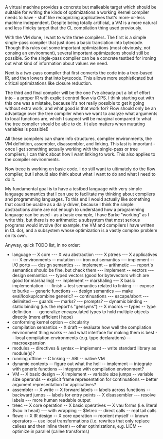 A virtual machine provides a concrete but malleable target which should be suitable for writing the kinds of optimizations a working Kernel compiler needs to have - stuff like recognizing applicatives that's more-or-less machine independent. Despite being totally artificial, a VM is a more natural and less finicky target that the CL compilation thing used previously.

With the VM done, I want to write three compilers. The first is a simple single-pass compiler that just does a basic translation into bytecode. Though this rules out some important optimizations (most obviously, not consing an environment), several important optimizations should still be possible. So the single-pass compiler can be a concrete testbed for ironing out what kind of information about values we need.

Next is a two-pass compiler that first converts the code into a tree-based IR, and then lowers that into bytecode. This allows more sophisticated but critical optimizations like closure reduction.

The third and final compiler will be the one I've already put a lot of effort into - a proper IR with explicit control flow via CPS. I think starting out with this one was a mistake, because it's not really possible to get it going without extra work, and what good is that work for? Flow should only be an advantage over the tree compiler when we want to analyze what arguments to local functions are, which I suspect will be marginal compared to what the tree compiler should be able to do. (It also matters when mutating variables is possible!)

All these compilers can share info structures, compiler environments, the VM definition, assembler, disassembler, and linking. This last is important - once I get something actually working with the single-pass or tree compilers, I can think about how I want linking to work. This also applies to the compiler environments.

Now treec is working on basic code. I do still want to ultimately do the flow compiler, but I should also think about what I want to do and what I need to do it.

My fundamental goal is to have a testbed language with very simple language semantics that I can use to facilitate my thinking about compilers and programming languages. To this end I would actually like something that could be usable as a daily driver, because I think the simple abstractions alone are not enough to understand how a programming language can be used - as a basic example, I have Burke "working" as I write this, but there is no arithmetic: a subsystem that most serious programs would involve (for example, the VM and compilers I have written in CL do), and a subsystem whose optimization is a vastly complex problem on its own.

Anyway, quick TODO list, in no order:

- language
-- X core
--- X vau abstraction
---- X ptrees
--- X applicatives
--- X environments
-- mutation
--- iron out semantics
--- implement
-- I/O ports
--- design semantics
--- implement
-- arithmetic
--- report's semantics should be fine, but check them
--- implement
-- vectors
--- design semantics
--- typed vectors (good for bytevectors which are good for marshaling)
--- implement
-- marshaling
--- X basic implementation
--- finish + test semantics related to linking
--- expose to burke
-- generic functions
--- design semantics
--- make eval/lookup/combine generic?
-- continuations
--- escape/abort
--- delimited
--- guards
--- marks?
--- prompts?
-- dynamic binding
-- static binding (i.e. the report's "gensyms")
-- X macros
-- types
-- type definition
--- generalize encapsulated types to hold multiple objects directly (more efficient i hope)
- conforming kernel option
-- circularity
- compilation semantics
-- X draft
-- evaluate how well the compilation environment thing works
-- and what interface for making them is best
-- local compilation environments (e.g. type declarations)
-- macroexpansion
- modules
-- directives & syntax
-- implement
-- write standard library as module(s)?
- running offline
-- C linking
-- ABI
-- native VM
- dynamic contexts
-- figure out what the hell
-- implement
-- integrate with generic functions
-- integrate with compilation environment?
- VM
-- X basic design
-- X implement
-- variable size jumps
-- variable size operands
-- explicit frame representation for continuations
-- better argument representation for applicatives?
- assembler
-- X write
-- X forward labels
-- labels across functions
-- backward jumps
-- labels for entry points
-- X disassembler
--- resolve labels
--- more human readable output
- treec
-- X core operation
-- X basic operatives
-- X vau forms (i.e. literal $vau in head)
--- with wrapping
-- $letrec
-- direct calls
-- real tail calls
- flowc
-- X IR design
-- X core operation
-- reorient myself
-- known operators
-- use local transformations (i.e. rewrites that only replace callees and then inline them)
-- other optimizations, e.g. LICM
-- optimize in parallel (callee transforms)
